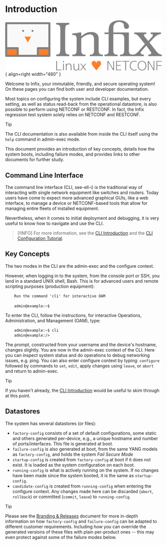 # Introduction

![Infix - Linux <3 NETCONF](logo.png){ align=right  width="480" }

Welcome to Infix, your immutable, friendly, and secure operating system!
On these pages you can find both user and developer documentation.

Most topics on configuring the system include CLI examples, but every
setting, as well as status read-back from the operational datastore, is
also possible to perform using NETCONF or RESTCONF.  In fact, the Infix
regression test system solely relies on NETCONF and RESTCONF.

> [!TIP]
> The CLI documentation is also available from inside the CLI itself
> using the `help` command in admin-exec mode.

This document provides an introduction of key concepts, details how
the system boots, including failure modes, and provides links to
other documents for further study.

## Command Line Interface

The command line interface (CLI, see-ell-i) is the traditional way of
interacting with single network equipment like switches and routers.
Today users have come to expect more advanced graphical GUIs, like a web
interface, to manage a device or NETCONF-based tools that allow for
managing entire fleets of installed equipment.

Nevertheless, when it comes to initial deployment and debugging, it
is very useful to know how to navigate and use the CLI.

> [!INFO]
> For more information, see the [CLI Introduction](cli/introduction.md)
> and the [CLI Configuration Tutorial](cli/configure.md).

## Key Concepts

The two modes in the CLI are the admin-exec and the configure context.

However, when logging in to the system, from the console port or SSH,
you land in a standard UNIX shell, Bash.  This is for advanced users
and remote scripting purposes (production equipment):

```
    Run the command 'cli' for interactive OAM

    admin@example:~$
```

To enter the CLI, follow the instructions, for interactive Operations,
Administration, and Management (OAM), type:

```
    admin@example:~$ cli
    admin@example:/>
```

The prompt, constructed from your username and the device's hostname,
changes slightly.  You are now in the admin-exec context of the CLI.
Here you can inspect system status and do operations to debug networking
issues, e.g. ping.  You can also enter configure context by typing:
`configure` followed by commands to `set`, `edit`, apply changes using
`leave`, or `abort` and return to admin-exec.

> [!TIP]
> If you haven't already, the [CLI Introduction](cli/introduction.md)
> would be useful to skim through at this point.

## Datastores

The system has several datastores (or files):

 - `factory-config` consists of a set of default configurations, some
   static and others generated per-device, e.g., a unique hostname and
   number of ports/interfaces.   This file is generated at boot.
 - `failure-config` is also generated at boot, from the same YANG models
   as `factory-config`, and holds the system *Fail Secure Mode*
 - `startup-config` is created from `factory-config` at boot if it does
   not exist.  It is loaded as the system configuration on each boot.
 - `running-config` is what is actively running on the system.  If no
   changes have been made since the system booted, it is the same as
   `startup-config`.
 - `candidate-config` is created from `running-config` when entering the
   configure context.  Any changes made here can be discarded (`abort`,
   `rollback`) or committed (`commit`, `leave`) to `running-config`.

> [!TIP]
> Please see the [Branding & Releases](branding.md) document for more
> in-depth information on how `factory-config` and `failure-config` can
> be adapted to different customer requirements.  Including how you can
> override the generated versions of these files with plain per-product
> ones -- this may even protect against some of the failure modes below.
